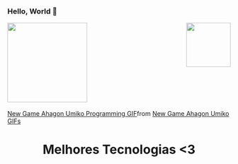 ### Hello, World 👋

<div>
  
  <img  height="180em" src="https://github-readme-stats.vercel.app/api?username=anabarrsm&show_icons=true&theme=tokyonight"/>
  <img align="right" height="100em" src="https://github-readme-stats.vercel.app/api/top-langs/?username=anabarrsm&layout=compact&langs_count=16&theme=tokyonight"/>
</div>
<br>
<div class="tenor-gif-embed" data-postid="13247664" data-share-method="host" data-aspect-ratio="1.11321" data-width="100%"><a href="https://tenor.com/view/new-game-ahagon-umiko-programming-work-working-at-work-gif-13247664">New Game Ahagon Umiko Programming GIF</a>from <a href="https://tenor.com/search/new+game+ahagon+umiko-gifs">New Game Ahagon Umiko GIFs</a></div> <script type="text/javascript" async src="https://tenor.com/embed.js"></script>
    <h1 align="center">Melhores Tecnologias <3</h1>
